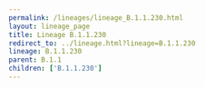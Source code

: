 ```yaml
---
permalink: /lineages/lineage_B.1.1.230.html
layout: lineage_page
title: Lineage B.1.1.230
redirect_to: ../lineage.html?lineage=B.1.1.230
lineage: B.1.1.230
parent: B.1.1
children: ['B.1.1.230']
---
```

